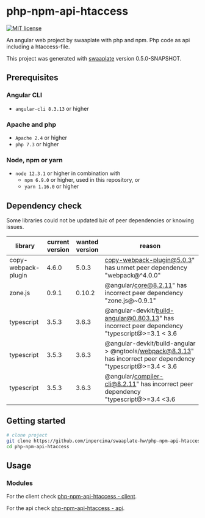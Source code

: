 # php-npm-api-htaccess

[![MIT license](https://img.shields.io/badge/license-MIT-blue.svg)](./LICENSE.md)

An angular web project by swaaplate with php and npm. Php code as api including a htaccess-file.

This project was generated with [swaaplate](https://github.com/inpercima/swaaplate) version 0.5.0-SNAPSHOT.

## Prerequisites

### Angular CLI

* `angular-cli 8.3.13` or higher

### Apache and php

* `Apache 2.4` or higher
* `php 7.3` or higher

### Node, npm or yarn

* `node 12.3.1` or higher in combination with
  * `npm 6.9.0` or higher, used in this repository, or
  * `yarn 1.16.0` or higher

## Dependency check

Some libraries could not be updated b/c of peer dependencies or knowing issues.

| library    | current version | wanted version | reason |
| ---------- | --------------- | -------------- | ------ |
| copy-webpack-plugin | 4.6.0 | 5.0.3 | copy-webpack-plugin@5.0.3" has unmet peer dependency "webpack@^4.0.0" |
| zone.js    | 0.9.1           | 0.10.2         | @angular/core@8.2.11" has incorrect peer dependency "zone.js@~0.9.1" |
| typescript | 3.5.3           | 3.6.3          | @angular-devkit/build-angular@0.803.13" has incorrect peer dependency "typescript@>=3.1 < 3.6 |
| typescript | 3.5.3           | 3.6.3          | @angular-devkit/build-angular > @ngtools/webpack@8.3.13" has incorrect peer dependency "typescript@>=3.4 < 3.6 |
| typescript | 3.5.3           | 3.6.3          | @angular/compiler-cli@8.2.11" has incorrect peer dependency "typescript@>=3.4 <3.6 |

## Getting started

```bash
# clone project
git clone https://github.com/inpercima/swaaplate-hw/php-npm-api-htaccess
cd php-npm-api-htaccess
```

## Usage

### Modules

For the client check [php-npm-api-htaccess - client](https://github.com/inpercima/php-npm-api-htaccess/tree/master/client).

For the api check [php-npm-api-htaccess - api](https://github.com/inpercima/php-npm-api-htaccess/tree/master/api).
